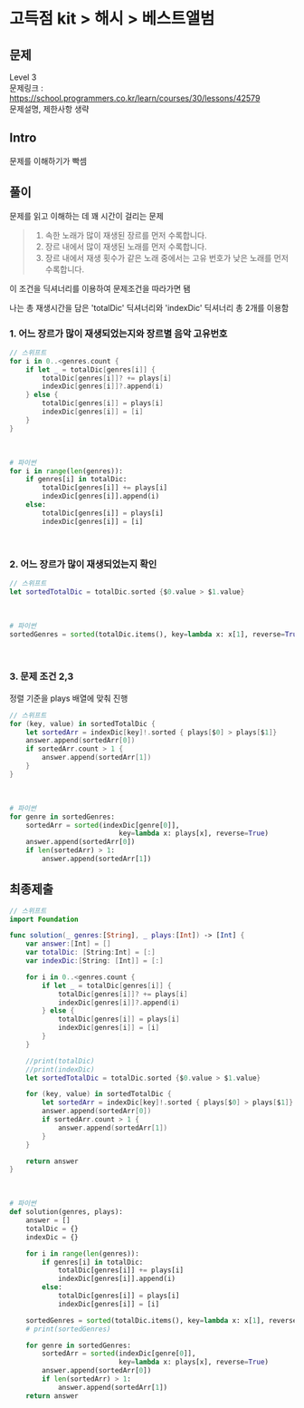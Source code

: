 # 고득점 kit > 해시 > 베스트앨범

## 문제

Level 3
<br/>
문제링크 : https://school.programmers.co.kr/learn/courses/30/lessons/42579
<br/>
문제설명, 제한사항 생략
<br/>

## Intro

문제를 이해하기가 빡셈
<br/>

## 풀이

문제를 읽고 이해하는 데 꽤 시간이 걸리는 문제
<br/>

> 1. 속한 노래가 많이 재생된 장르를 먼저 수록합니다.
>    <br/>
> 2. 장르 내에서 많이 재생된 노래를 먼저 수록합니다.
>    <br/>
> 3. 장르 내에서 재생 횟수가 같은 노래 중에서는 고유 번호가 낮은 노래를 먼저 수록합니다.
>    <br/>

이 조건을 딕셔너리를 이용하여 문제조건을 따라가면 됌
<br/>

나는 총 재생시간을 담은 'totalDic' 딕셔너리와 'indexDic' 딕셔너리 총 2개를 이용함
<br/>

### 1. **어느 장르가 많이 재생되었는지와 장르별 음악 고유번호**

```swift
// 스위프트
for i in 0..<genres.count {
    if let _ = totalDic[genres[i]] {
        totalDic[genres[i]]? += plays[i]
        indexDic[genres[i]]?.append(i)
    } else {
        totalDic[genres[i]] = plays[i]
        indexDic[genres[i]] = [i]
    }
}
```

<br/>

```python
# 파이썬
for i in range(len(genres)):
    if genres[i] in totalDic:
        totalDic[genres[i]] += plays[i]
        indexDic[genres[i]].append(i)
    else:
        totalDic[genres[i]] = plays[i]
        indexDic[genres[i]] = [i]
```

<br/>

### 2. 어느 장르가 많이 재생되었는지 확인

```swift
// 스위프트
let sortedTotalDic = totalDic.sorted {$0.value > $1.value}
```

<br/>

```python
# 파이썬
sortedGenres = sorted(totalDic.items(), key=lambda x: x[1], reverse=True)
```

<br/>

### 3. 문제 조건 2,3

정렬 기준을 plays 배열에 맞춰 진행
<br/>

```swift
// 스위프트
for (key, value) in sortedTotalDic {
    let sortedArr = indexDic[key]!.sorted { plays[$0] > plays[$1]}
    answer.append(sortedArr[0])
    if sortedArr.count > 1 {
        answer.append(sortedArr[1])
    }
}
```

<br/>

```python
# 파이썬
for genre in sortedGenres:
    sortedArr = sorted(indexDic[genre[0]],
                           key=lambda x: plays[x], reverse=True)
    answer.append(sortedArr[0])
    if len(sortedArr) > 1:
        answer.append(sortedArr[1])
```

## 최종제출

```swift
// 스위프트
import Foundation

func solution(_ genres:[String], _ plays:[Int]) -> [Int] {
    var answer:[Int] = []
    var totalDic: [String:Int] = [:]
    var indexDic:[String: [Int]] = [:]

    for i in 0..<genres.count {
        if let _ = totalDic[genres[i]] {
            totalDic[genres[i]]? += plays[i]
            indexDic[genres[i]]?.append(i)
        } else {
            totalDic[genres[i]] = plays[i]
            indexDic[genres[i]] = [i]
        }
    }

    //print(totalDic)
    //print(indexDic)
    let sortedTotalDic = totalDic.sorted {$0.value > $1.value}

    for (key, value) in sortedTotalDic {
        let sortedArr = indexDic[key]!.sorted { plays[$0] > plays[$1]}
        answer.append(sortedArr[0])
        if sortedArr.count > 1 {
            answer.append(sortedArr[1])
        }
    }

    return answer
}
```

<br/>

```python
# 파이썬
def solution(genres, plays):
    answer = []
    totalDic = {}
    indexDic = {}

    for i in range(len(genres)):
        if genres[i] in totalDic:
            totalDic[genres[i]] += plays[i]
            indexDic[genres[i]].append(i)
        else:
            totalDic[genres[i]] = plays[i]
            indexDic[genres[i]] = [i]

    sortedGenres = sorted(totalDic.items(), key=lambda x: x[1], reverse=True)
    # print(sortedGenres)

    for genre in sortedGenres:
        sortedArr = sorted(indexDic[genre[0]],
                           key=lambda x: plays[x], reverse=True)
        answer.append(sortedArr[0])
        if len(sortedArr) > 1:
            answer.append(sortedArr[1])
    return answer

```

<br/>
